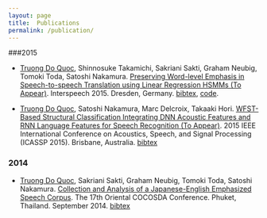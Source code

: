 ```yaml
---
layout: page
title:  Publications
permalink: /publication/
---
```

###2015
- [Truong Do Quoc](http://truongdq.com), Shinnosuke Takamichi, Sakriani Sakti, Graham Neubig, Tomoki Toda, Satoshi Nakamura. [Preserving Word-level Emphasis in Speech-to-speech Translation using Linear Regression HSMMs (To Appear)](http://www.url.com). Interspeech 2015. Dresden, Germany. [bibtex](https://github.com/truongdq/truongdq.github.io/raw/master/_docs/bibtex/truong2015_interspeech.bib), [code](http://truongdq.com/word-level-emphasis-estimation/).


- [Truong Do Quoc](http://truongdq.com), Satoshi Nakamura, Marc Delcroix, Takaaki Hori. [WFST-Based Structural Classification Integrating DNN Acoustic Features and RNN Language Features for Speech Recognition (To Appear)](http://www.url.com). 2015 IEEE International Conference on Acoustics, Speech, and Signal Processing (ICASSP 2015). Brisbane, Australia. [bibtex](https://github.com/truongdq/truongdq.github.io/raw/master/_docs/bibtex/truong2015_wfst.bib)

### 2014
- [Truong Do Quoc](http://truongdq.com), Sakriani Sakti, Graham Neubig, Tomoki Toda, Satoshi Nakamura. [Collection and Analysis of a Japanese-English Emphasized Speech Corpus](https://github.com/truongdq/truongdq.github.io/raw/master/_docs/papers/truong2014_cocosda.pdf). The 17th Oriental COCOSDA Conference. Phuket, Thailand. September 2014. [bibtex](https://github.com/truongdq/truongdq.github.io/raw/master/_docs/bibtex/truong2014_cocosda.bib)
